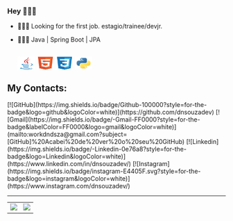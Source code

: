 ### Hey 👩🏻‍💻

- 👩🏻‍💻 Looking for the first job. estagio/trainee/devjr.
- 👩🏻‍💻 Java | Spring Boot | JPA 

  <div style="display: inline_block"><br>
  <img align="center" alt="dn-java" height="30" width="40" src="https://raw.githubusercontent.com/devicons/devicon/master/icons/java/java-original.svg">
  <img align="center" alt="dn-html" height="30" width="40" src="https://raw.githubusercontent.com/devicons/devicon/master/icons/html5/html5-original.svg">
  <img align="center" alt="dn-css" height="30" width="40" src="https://raw.githubusercontent.com/devicons/devicon/master/icons/css3/css3-original.svg">
  <img align="center" alt="dn-python" height="30" width="40" src="https://raw.githubusercontent.com/devicons/devicon/master/icons/python/python-original.svg">
</div>

## My Contacts:
<div>
  [![GitHub](https://img.shields.io/badge/Github-100000?style=for-the-badge&logo=github&logoColor=white)](https://github.com/dnsouzadev)
  [![Gmail](https://img.shields.io/badge/-Gmail-FF0000?style=for-the-badge&labelColor=FF0000&logo=gmail&logoColor=white)](mailto:workdndsza@gmail.com?subject=[GitHub]%20Acabei%20de%20ver%20o%20seu%20GitHub)
  [![Linkedin](https://img.shields.io/badge/-Linkedin-0e76a8?style=for-the-badge&logo=Linkedin&logoColor=white)](https://www.linkedin.com/in/dnsouzadev/)
  [![Instagram](https://img.shields.io/badge/instagram-E4405F.svg?style=for-the-badge&logo=instagram&logoColor=white)](https://www.instagram.com/dnsouzadev/)
</div>



<hr>
<div>
  <table style="margin: 0 auto;" align="center">
    <tr>
      <td>
        <img height="170px" src="https://github-readme-streak-stats.herokuapp.com/?user=dnsouzadev&theme=react&hide_border=false&exclude_days=Sun%2CSa"/>
      </td>
      <td>
        <img height="170px" src="https://github-readme-stats.vercel.app/api/top-langs/?username=dnsouzadev&layout=compact&theme=react&count_private=false"/>
      </td>
    </tr>
  </table>
</div>


